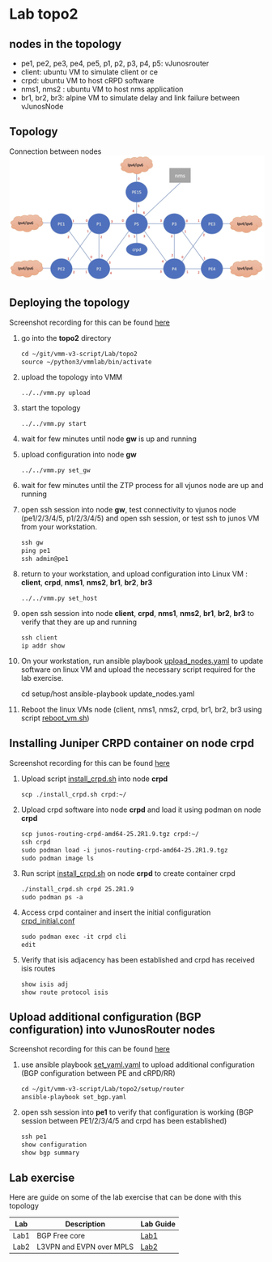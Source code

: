 # Lab topo2

## nodes in the topology 

- pe1, pe2, pe3, pe4, pe5, p1, p2, p3, p4, p5: vJunosrouter
- client: ubuntu VM to simulate client or ce
- crpd: ubuntu VM to host cRPD software
- nms1, nms2 : ubuntu VM to host nms application
- br1, br2, br3: alpine VM to simulate delay and link failure between vJunosNode


## Topology

Connection between nodes
![topology](topology.webp)

## Deploying the topology 

Screenshot recording for this can be found [here](https://asciinema.org/a/740334)

1. go into the **topo2** directory 

       cd ~/git/vmm-v3-script/Lab/topo2
       source ~/python3/vmmlab/bin/activate

2. upload the topology into VMM

       ../../vmm.py upload

3. start the topology 

       ../../vmm.py start

4. wait for few minutes until node **gw** is up and running
5. upload configuration into node **gw**

       ../../vmm.py set_gw

6. wait for few minutes until the ZTP process for all vjunos node are up and running
7. open ssh session into node **gw**, test connectivity to vjunos node (pe1/2/3/4/5, p1/2/3/4/5) and open ssh session, or test ssh to junos VM from your workstation.

       ssh gw
       ping pe1
       ssh admin@pe1

8. return to your workstation, and upload configuration into Linux VM :  **client**, **crpd**, **nms1**, **nms2**, **br1**, **br2**, **br3**

       ../../vmm.py set_host

9. open ssh session into node **client**, **crpd**, **nms1**, **nms2**, **br1**, **br2**, **br3** to verify that they are up and running

       ssh client
       ip addr show 

10. On your workstation, run ansible playbook [upload_nodes.yaml](setup/host/update_nodes.yaml) to update software on linux VM and upload the necessary script required for the lab exercise.

       cd setup/host
       ansible-playbook update_nodes.yaml

11. Reboot the linux VMs node (client, nms1, nms2, crpd, br1, br2, br3 using script [reboot_vm.sh](setup/host/reboot_vm.sh))

## Installing Juniper CRPD container on node crpd

Screenshot recording for this can be found [here](https://asciinema.org/a/740335)

1. Upload script [install_crpd.sh](setup/host/install_crpd.sh) into node **crpd**

       scp ./install_crpd.sh crpd:~/

2. Upload crpd software into node **crpd** and load it using podman on node **crpd**

       scp junos-routing-crpd-amd64-25.2R1.9.tgz crpd:~/
       ssh crpd
       sudo podman load -i junos-routing-crpd-amd64-25.2R1.9.tgz 
       sudo podman image ls
       
3. Run script [install_crpd.sh](setup/router/install_crpd.sh)  on node **crpd** to create container crpd

       ./install_crpd.sh crpd 25.2R1.9
       sudo podman ps -a 

4. Access crpd container and insert the initial configuration [crpd_initial.conf](setup/router/crpd_initial.conf)

       sudo podman exec -it crpd cli
       edit


5. Verify that isis adjacency has been established and crpd has received isis routes

       show isis adj
       show route protocol isis


## Upload additional configuration (BGP configuration) into vJunosRouter nodes

Screenshot recording for this can be found [here](https://asciinema.org/a/740336)

1. use ansible playbook [set_yaml.yaml](setup/router/set_bgp.yaml) to upload additional configuration (BGP configuration between PE and cRPD/RR)

       cd ~/git/vmm-v3-script/Lab/topo2/setup/router
       ansible-playbook set_bgp.yaml

2. open ssh session into **pe1** to verify that configuration is working (BGP session between PE1/2/3/4/5 and crpd has been established)

       ssh pe1
       show configuration 
       show bgp summary


## Lab exercise

Here are guide on some of the lab exercise that can be done with this topology

| Lab | Description | Lab Guide |
|-|-|-|
| Lab1| BGP Free core | [Lab1](lab_exercise/lab1/README.md)
| Lab2|  L3VPN and EVPN over MPLS | [Lab2](lab_exercise/lab2/README.md)
